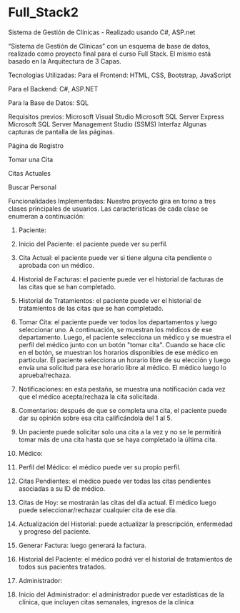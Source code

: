 # Full_Stack2
Sistema de Gestión de Clínicas - Realizado usando C#, ASP.net

“Sistema de Gestión de Clínicas” con un esquema de base de datos, realizado como proyecto final para el curso Full Stack. El mismo está basado en la Arquitectura de 3 Capas.

Tecnologías Utilizadas:
Para el Frontend: HTML, CSS, Bootstrap, JavaScript

Para el Backend: C#, ASP.NET

Para la Base de Datos: SQL

Requisitos previos:
Microsoft Visual Studio
Microsoft SQL Server Express
Microsoft SQL Server Management Studio (SSMS)
Interfaz
Algunas capturas de pantalla de las páginas.

Página de Registro


Tomar una Cita


Citas Actuales


Buscar Personal


Funcionalidades Implementadas:
Nuestro proyecto gira en torno a tres clases principales de usuarios. Las características de cada clase se enumeran a continuación:

1. Paciente:
1. Inicio del Paciente: el paciente puede ver su perfil.
2. Cita Actual: el paciente puede ver si tiene alguna cita pendiente o aprobada con un médico.
3. Historial de Facturas: el paciente puede ver el historial de facturas de las citas que se han completado.
4. Historial de Tratamientos: el paciente puede ver el historial de tratamientos de las citas que se han completado.
5. Tomar Cita: el paciente puede ver todos los departamentos y luego seleccionar uno. A continuación, se muestran los médicos de ese departamento. Luego, el paciente selecciona un médico y se muestra el perfil del médico junto con un botón "tomar cita". Cuando se hace clic en el botón, se muestran los horarios disponibles de ese médico en particular. El paciente selecciona un horario libre de su elección y luego envía una solicitud para ese horario libre al médico. El médico luego lo aprueba/rechaza.
6. Notificaciones: en esta pestaña, se muestra una notificación cada vez que el médico acepta/rechaza la cita solicitada.
7. Comentarios: después de que se completa una cita, el paciente puede dar su opinión sobre esa cita calificándola del 1 al 5.
8. Un paciente puede solicitar solo una cita a la vez y no se le permitirá tomar más de una cita hasta que se haya completado la última cita.

2. Médico:
1. Perfil del Médico: el médico puede ver su propio perfil.
2. Citas Pendientes: el médico puede ver todas las citas pendientes asociadas a su ID de médico.
3. Citas de Hoy: se mostrarán las citas del día actual. El médico luego puede seleccionar/rechazar cualquier cita de ese día.
4. Actualización del Historial: puede actualizar la prescripción, enfermedad y progreso del paciente.
5. Generar Factura: luego generará la factura.
6. Historial del Paciente: el médico podrá ver el historial de tratamientos de todos sus pacientes tratados.

3. Administrador:
1. Inicio del Administrador: el administrador puede ver estadísticas de la clínica, que incluyen citas semanales, ingresos de la clinica
